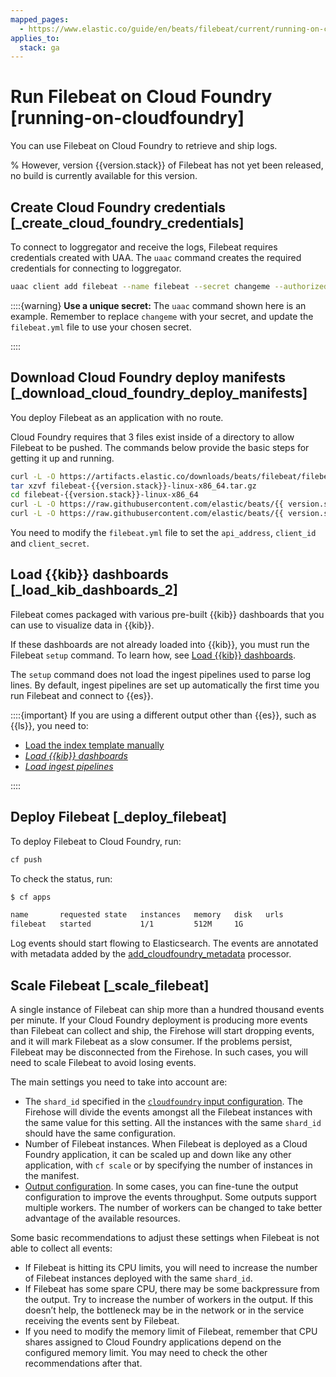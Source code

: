 ```yaml
---
mapped_pages:
  - https://www.elastic.co/guide/en/beats/filebeat/current/running-on-cloudfoundry.html
applies_to:
  stack: ga
---
```


# Run Filebeat on Cloud Foundry [running-on-cloudfoundry]

You can use Filebeat on Cloud Foundry to retrieve and ship logs.

% However, version {{version.stack}} of Filebeat has not yet been released, no build is currently available for this version.

## Create Cloud Foundry credentials [_create_cloud_foundry_credentials]

To connect to loggregator and receive the logs, Filebeat requires credentials created with UAA. The `uaac` command creates the required credentials for connecting to loggregator.

```sh
uaac client add filebeat --name filebeat --secret changeme --authorized_grant_types client_credentials,refresh_token --authorities doppler.firehose,cloud_controller.admin_read_only
```

::::{warning}
**Use a unique secret:** The `uaac` command shown here is an example. Remember to replace `changeme` with your secret, and update the `filebeat.yml` file to use your chosen secret.

::::



## Download Cloud Foundry deploy manifests [_download_cloud_foundry_deploy_manifests]

You deploy Filebeat as an application with no route.

Cloud Foundry requires that 3 files exist inside of a directory to allow Filebeat to be pushed. The commands below provide the basic steps for getting it up and running.

```sh subs=true
curl -L -O https://artifacts.elastic.co/downloads/beats/filebeat/filebeat-{{version.stack}}-linux-x86_64.tar.gz
tar xzvf filebeat-{{version.stack}}-linux-x86_64.tar.gz
cd filebeat-{{version.stack}}-linux-x86_64
curl -L -O https://raw.githubusercontent.com/elastic/beats/{{ version.stack | M.M }}/deploy/cloudfoundry/filebeat/filebeat.yml
curl -L -O https://raw.githubusercontent.com/elastic/beats/{{ version.stack | M.M }}/deploy/cloudfoundry/filebeat/manifest.yml
```

You need to modify the `filebeat.yml` file to set the `api_address`, `client_id` and `client_secret`.


## Load {{kib}} dashboards [_load_kib_dashboards_2]

Filebeat comes packaged with various pre-built {{kib}} dashboards that you can use to visualize data in {{kib}}.

If these dashboards are not already loaded into {{kib}}, you must run the Filebeat `setup` command. To learn how, see [Load {{kib}} dashboards](/reference/filebeat/load-kibana-dashboards.md).

The `setup` command does not load the ingest pipelines used to parse log lines. By default, ingest pipelines are set up automatically the first time you run Filebeat and connect to {{es}}.

::::{important}
If you are using a different output other than {{es}}, such as {{ls}}, you need to:

* [Load the index template manually](/reference/filebeat/filebeat-template.md#load-template-manually)
* [*Load {{kib}} dashboards*](/reference/filebeat/load-kibana-dashboards.md)
* [*Load ingest pipelines*](/reference/filebeat/load-ingest-pipelines.md)

::::



## Deploy Filebeat [_deploy_filebeat]

To deploy Filebeat to Cloud Foundry, run:

```sh
cf push
```

To check the status, run:

```sh
$ cf apps

name       requested state   instances   memory   disk   urls
filebeat   started           1/1         512M     1G
```

Log events should start flowing to Elasticsearch. The events are annotated with metadata added by the [add_cloudfoundry_metadata](/reference/filebeat/add-cloudfoundry-metadata.md) processor.


## Scale Filebeat [_scale_filebeat]

A single instance of Filebeat can ship more than a hundred thousand events per minute. If your Cloud Foundry deployment is producing more events than Filebeat can collect and ship, the Firehose will start dropping events, and it will mark Filebeat as a slow consumer. If the problems persist, Filebeat may be disconnected from the Firehose. In such cases, you will need to scale Filebeat to avoid losing events.

The main settings you need to take into account are:

* The `shard_id` specified in the [`cloudfoundry` input configuration](/reference/filebeat/filebeat-input-cloudfoundry.md). The Firehose will divide the events amongst all the Filebeat instances with the same value for this setting. All the instances with the same `shard_id` should have the same configuration.
* Number of Filebeat instances. When Filebeat is deployed as a Cloud Foundry application, it can be scaled up and down like any other application, with `cf scale` or by specifying the number of instances in the manifest.
* [Output configuration](/reference/filebeat/configuring-output.md). In some cases, you can fine-tune the output configuration to improve the events throughput. Some outputs support multiple workers. The number of workers can be changed to take better advantage of the available resources.

Some basic recommendations to adjust these settings when Filebeat is not able to collect all events:

* If Filebeat is hitting its CPU limits, you will need to increase the number of Filebeat instances deployed with the same `shard_id`.
* If Filebeat has some spare CPU, there may be some backpressure from the output. Try to increase the number of workers in the output. If this doesn’t help, the bottleneck may be in the network or in the service receiving the events sent by Filebeat.
* If you need to modify the memory limit of Filebeat, remember that CPU shares assigned to Cloud Foundry applications depend on the configured memory limit. You may need to check the other recommendations after that.


